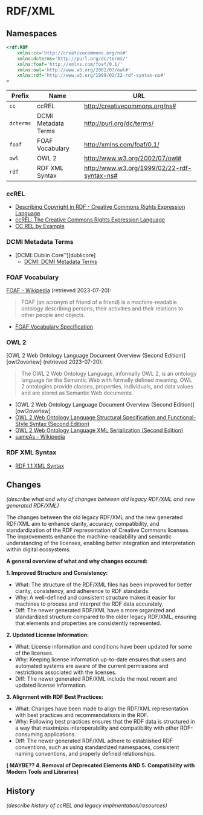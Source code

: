 # RDF/XML


## Namespaces

```xml
<rdf:RDF
    xmlns:cc='http://creativecommons.org/ns#'
    xmlns:dcterms='http://purl.org/dc/terms/'
    xmlns:foaf='http://xmlns.com/foaf/0.1/'
    xmlns:owl='http://www.w3.org/2002/07/owl#'
    xmlns:rdf='http://www.w3.org/1999/02/22-rdf-syntax-ns#'
>
```

| Prefix | Name                | URL                                         |
| ------ | ------------------- | ------------------------------------------- |
| `cc`   | ccREL               | http://creativecommons.org/ns#              |
| `dcterms` | DCMI Metadata Terms | http://purl.org/dc/terms/                |
| `foaf` | FOAF Vocabulary     | http://xmlns.com/foaf/0.1/                  |
| `owl`  | OWL 2               | http://www.w3.org/2002/07/owl#              |
| `rdf`  | RDF XML Syntax      | http://www.w3.org/1999/02/22-rdf-syntax-ns# |


### ccREL

- [Describing Copyright in RDF - Creative Commons Rights Expression
  Language][ccrelns]
- [ccREL: The Creative Commons Rights Expression Language][ccrelpaper]
- [CC REL by Example][ccrelguide]

[ccrelpaper]: https://opensource.creativecommons.org/ccrel/
[ccrelns]: https://creativecommons.org/ns/
[ccrelguide]: https://opensource.creativecommons.org/ccrel-guide/


### DCMI Metadata Terms

- [DCMI: Dublin Core™][dublicore]
  - [DCMI: DCMI Metadata Terms][dcmiterms]

[dublincore]: https://www.dublincore.org/specifications/dublin-core/
[dcmiterms]: https://www.dublincore.org/specifications/dublin-core/dcmi-terms/


### FOAF Vocabulary

[FOAF - Wikipedia](https://en.wikipedia.org/wiki/FOAF) (retrieved 2023-07-20):
> FOAF (an acronym of friend of a friend) is a machine-readable ontology
> describing persons, their activities and their relations to other people and
> objects.

- [FOAF Vocabulary Specification][foafvocab]

[foafvocab]: http://xmlns.com/foaf/0.1/


### OWL 2

[OWL 2 Web Ontology Language Document Overview (Second Edition)][owl2overiew]
(retrieved 2023-07-20):
> The OWL 2 Web Ontology Language, informally OWL 2, is an ontology language
> for the Semantic Web with formally defined meaning. OWL 2 ontologies provide
> classes, properties, individuals, and data values and are stored as Semantic
> Web documents.

- [OWL 2 Web Ontology Language Document Overview (Second Edition)][owl2overiew]
- [OWL 2 Web Ontology Language Structural Specification and Functional-Style
  Syntax (Second Edition)][owl2spec]
- [OWL 2 Web Ontology Language XML Serialization (Second Edition)][owl2xml]
- [sameAs - Wikipedia][wikipediasameas]

[owl2overview]: https://www.w3.org/TR/owl2-overview/
[owl2spec]: https://www.w3.org/TR/owl2-syntax/
[owl2xml]: https://www.w3.org/TR/owl2-xml-serialization/
[wikipediasameas]: https://en.wikipedia.org/wiki/SameAs


### RDF XML Syntax

- [RDF 1.1 XML Syntax](https://www.w3.org/TR/rdf-syntax-grammar/)


## Changes

*(describe what and why of changes between old legacy RDF/XML and new generated RDF/XML)*

 The changes between the old legacy RDF/XML and the new generated RDF/XML aim to enhance clarity, accuracy, compatibility, and standardization of the RDF representation of Creative Commons licenses.  The improvements enhance the machine-readability and semantic understanding of the licenses, enabling better integration and interpretation within digital ecosystems.

**A general overview of what and why changes occured:**

**1. Improved Structure and Consistency:**

- What: The structure of the RDF/XML files has been improved for better clarity, consistency, and adherence to RDF standards.
- Why: A well-defined and consistent structure makes it easier for machines to process and interpret the RDF data accurately.
- Diff: The newer generated RDF/XML have a more organized and standardized structure compared to the older legacy RDF/XML, ensuring that elements and properties are consistently represented.

**2. Updated License Information:**

- What: License information and conditions have been updated for some of the licenses.
- Why: Keeping license information up-to-date ensures that users and automated systems are aware of the current permissions and restrictions associated with the licenses.
- Diff: The newer generated RDF/XML include the most recent and updated license Information.


**3. Alignment with RDF Best Practices:**

- What: Changes have been made to align the RDF/XML representation with best practices and recommendations in the RDF.
- Why: Following best practices ensures that the RDF data is structured in a way that maximizes interoperability and compatibility with other RDF-consuming applications.
- Diff: The newer generated RDF/XML adhere to established RDF conventions, such as using standardized namespaces, consistent naming conventions, and properly defined relationships.

**(     MAYBE??   4. Removal of Deprecated Elements AND 5. Compatibility with Modern Tools and Libraries)**



## History

*(describe history of ccREL and legacy implmentation/resources)*
